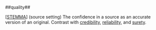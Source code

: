 ##quality##

\[[STEMMA](SOURCES.md#STEMMA)\] (source setting) The confidence in a source as an accurate version of an original. Contrast with [credibility](credibility.md), [reliability](reliability.md), and [surety](surety.md).
